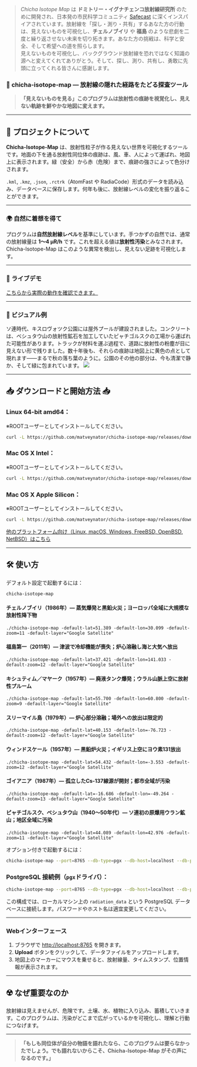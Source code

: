 > *Chicha Isotope Map* は **ドミトリー・イグナチェンコ放射線研究所** のために開発され、日本発の市民科学コミュニティ [Safecast](https://map.safecast.org) に深くインスパイアされています。放射線を「探し・測り・共有」するあなた方の行動は、見えないものを可視化し、**チェルノブイリ** や **福島** のような悲劇を二度と繰り返させない未来を切り拓きます。あなた方の挑戦は、科学と安全、そして希望への道を照らします。  
> 見えないものを可視化し、バックグラウンド放射線を恐れではなく知識の源へと変えてくれてありがとう。そして、探し、測り、共有し、勇敢に先頭に立ってくれる皆さんに感謝します。  

### 🌌 **chicha-isotope-map** — 放射線の隠れた経路をたどる探査ツール

> **「見えないものを見る」このプログラムは放射性の痕跡を視覚化し、見えない軌跡を鮮やかな地図に変えます。**

---

## 📖 **プロジェクトについて**

**Chicha-Isotope-Map** は、放射性粒子が作る見えない世界を可視化するツールです。地面の下を通る放射性同位体の痕跡は、風、車、人によって運ばれ、地図上に表示されます。緑（安全）から赤（危険）まで、痕跡の強さによって色分けされます。

`.kml`, `.kmz`, `.json`, `.rctrk`（AtomFast や RadiaCode）形式のデータを読み込み、データベースに保存します。何年も後に、放射線レベルの変化を振り返ることができます。

---

### 🌍 **自然に着想を得て**

プログラムは**自然放射線レベル**を基準にしています。手つかずの自然では、通常の放射線量は **1〜4 µR/h** です。これを超える値は**放射性汚染**とみなされます。Chicha-Isotope-Map はこのような異常を検出し、見えない足跡を可視化します。

---

### 📸 **ライブデモ**

<a href="https://jutsa.ru" target="_blank">こちらから実際の動作を確認できます。</a>

---

### 📸 **ビジュアル例**

ソ連時代、キスロヴォツク公園には屋外プールが建設されました。コンクリートは、ベシュタウ山の放射性鉱石を加工していたピャチゴルスクの工場から運ばれた可能性があります。トラックが材料を運ぶ過程で、道路に放射性の粉塵が目に見えない形で残りました。数十年後も、それらの痕跡は地図上に黄色の点として現れます——まるで秋の落ち葉のように。公園のその他の部分は、今も清潔で静か、そして緑に包まれています。 <img src="https://repository-images.githubusercontent.com/870016860/11fd6abc-fe8b-4cd8-95c2-df1c631c8762">

---

## 📥 **ダウンロードと開始方法** 📥

### Linux 64-bit amd64：

※ROOTユーザーとしてインストールしてください。

```bash
curl -L https://github.com/matveynator/chicha-isotope-map/releases/download/latest/chicha-isotope-map_linux_amd64 > /usr/local/bin/chicha-isotope-map; chmod +x /usr/local/bin/chicha-isotope-map; chicha-isotope-map --version;
```

### Mac OS X Intel：

※ROOTユーザーとしてインストールしてください。

```bash
curl -L https://github.com/matveynator/chicha-isotope-map/releases/download/latest/chicha-isotope-map_darwin_amd64 > /usr/local/bin/chicha-isotope-map; chmod +x /usr/local/bin/chicha-isotope-map; chicha-isotope-map --version;
```

### Mac OS X Apple Silicon：

※ROOTユーザーとしてインストールしてください。

```bash
curl -L https://github.com/matveynator/chicha-isotope-map/releases/download/latest/chicha-isotope-map_darwin_amd64 > /usr/local/bin/chicha-isotope-map; chmod +x /usr/local/bin/chicha-isotope-map; chicha-isotope-map --version;
```

[他のプラットフォーム向け（Linux, macOS, Windows, FreeBSD, OpenBSD, NetBSD）はこちら](https://github.com/matveynator/chicha-isotope-map/releases/tag/latest)

---

## 🛠 **使い方**

デフォルト設定で起動するには：

```bash
chicha-isotope-map
```

#### チェルノブイリ（1986年）— 蒸気爆発と黒鉛火災；ヨーロッパ全域に大規模な放射性降下物

```
./chicha-isotope-map -default-lat=51.389 -default-lon=30.099 -default-zoom=11 -default-layer="Google Satellite"
```

#### 福島第一（2011年）— 津波で冷却機能が喪失；炉心溶融し海と大気へ放出

```
./chicha-isotope-map -default-lat=37.421 -default-lon=141.033 -default-zoom=12 -default-layer="Google Satellite"
```

#### キシュティム／マヤーク（1957年）— 廃液タンク爆発；ウラル山脈上空に放射性プルーム

```
./chicha-isotope-map -default-lat=55.700 -default-lon=60.800 -default-zoom=9 -default-layer="Google Satellite"
```

#### スリーマイル島（1979年）— 炉心部分溶融；場外への放出は限定的

```
./chicha-isotope-map -default-lat=40.153 -default-lon=-76.723 -default-zoom=12 -default-layer="Google Satellite"
```

#### ウィンドスケール（1957年）— 黒鉛炉火災；イギリス上空にヨウ素131放出

```
./chicha-isotope-map -default-lat=54.432 -default-lon=-3.553 -default-zoom=12 -default-layer="Google Satellite"
```

#### ゴイアニア（1987年）— 孤立したCs‑137線源が開封；都市全域が汚染

```
./chicha-isotope-map -default-lat=-16.686 -default-lon=-49.264 -default-zoom=13 -default-layer="Google Satellite"
```

#### ピャチゴルスク、ベシュタウ山（1940〜50年代）— ソ連初の原爆用ウラン鉱山；地区全域に汚染

```
./chicha-isotope-map -default-lat=44.089 -default-lon=42.976 -default-zoom=11 -default-layer="Google Satellite"
```


オプション付きで起動するには：

```bash
chicha-isotope-map --port=8765 --db-type=pgx --db-host=localhost --db-port=5432 --db-user=postgres --db-pass=yourpassword --db-name=isotope_db --pg-ssl-mode=prefer
```

### PostgreSQL 接続例（`pgx`ドライバ）：

```bash
chicha-isotope-map --port=8765 --db-type=pgx --db-host=localhost --db-port=5432 --db-user=postgres --db-pass=my_secure_password --db-name=radiation_data --pg-ssl-mode=require
```

この構成では、ローカルマシン上の `radiation_data` という PostgreSQL データベースに接続します。パスワードやホスト名は適宜変更してください。

---

### Webインターフェース

1. ブラウザで [http://localhost:8765](http://localhost:8765) を開きます。
2. **Upload** ボタンをクリックして、データファイルをアップロードします。
3. 地図上のマーカーにマウスを乗せると、放射線量、タイムスタンプ、位置情報が表示されます。

---

## ☢️ **なぜ重要なのか**

放射線は見えませんが、危険です。土壌、水、植物に入り込み、蓄積していきます。このプログラムは、汚染がどこまで広がっているかを可視化し、理解と行動につなげます。

---

> **「もしも同位体が自分の物語を語れたなら、このプログラムは要らなかったでしょう。でも語れないからこそ、Chicha-Isotope-Map がその声になるのです。」**
